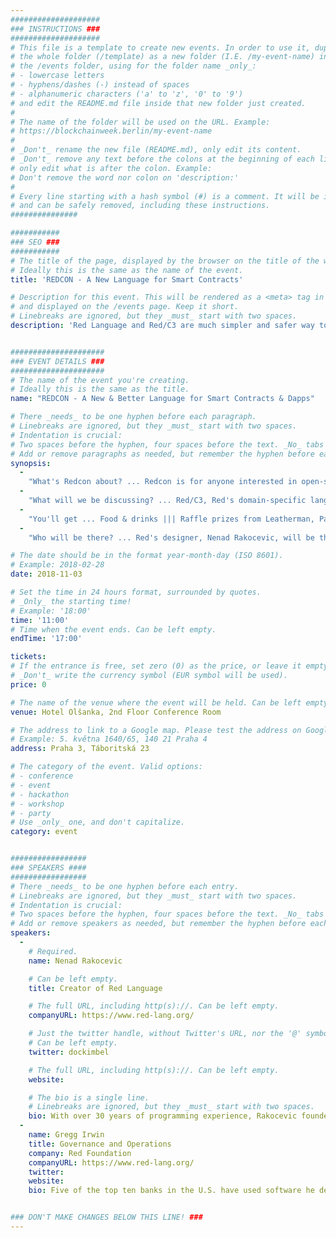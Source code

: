 ```yaml
---
####################
### INSTRUCTIONS ###
####################
# This file is a template to create new events. In order to use it, duplicate
# the whole folder (/template) as a new folder (I.E. /my-event-name) inside of
# the /events folder, using for the folder name _only_:
# - lowercase letters
# - hyphens/dashes (-) instead of spaces
# - alphanumeric characters ('a' to 'z', '0' to '9')
# and edit the README.md file inside that new folder just created.
#
# The name of the folder will be used on the URL. Example:
# https://blockchainweek.berlin/my-event-name
#
# _Don't_ rename the new file (README.md), only edit its content.
# _Don't_ remove any text before the colons at the beginning of each line,
# only edit what is after the colon. Example:
# Don't remove the word nor colon on 'description:'
#
# Every line starting with a hash symbol (#) is a comment. It will be ignored
# and can be safely removed, including these instructions.
###############

###########
### SEO ###
###########
# The title of the page, displayed by the browser on the title of the window.
# Ideally this is the same as the name of the event.
title: 'REDCON - A New Language for Smart Contracts'

# Description for this event. This will be rendered as a <meta> tag in the HTML,
# and displayed on the /events page. Keep it short.
# Linebreaks are ignored, but they _must_ start with two spaces.
description: 'Red Language and Red/C3 are much simpler and safer way to build smart contracts and Dapps. Red is the first full-stack open-source programming language, on a mission is to fight software complexity, especially in the Ethereum blockchain.'


#####################
### EVENT DETAILS ###
#####################
# The name of the event you're creating.
# Ideally this is the same as the title.
name: "REDCON - A New & Better Language for Smart Contracts & Dapps"

# There _needs_ to be one hyphen before each paragraph.
# Linebreaks are ignored, but they _must_ start with two spaces.
# Indentation is crucial:
# Two spaces before the hyphen, four spaces before the text. _No_ tabs allowed.
# Add or remove paragraphs as needed, but remember the hyphen before each entry.
synopsis:
  -
    "What's Redcon about? ... Redcon is for anyone interested in open-source, full-stack, domain-specific languages built using Red Language or any of its dialects. Red's mission is to fight software complexity in favor of simple and elegant solutions. We'll be having a casual meetup-style event, with food and adult beverages."
  -
    "What will we be discussing? ... Red/C3, Red's domain-specific language for making Ethereum's smart contracts safer and simpler ||| Your needs as the user ||| The latest version of Red Wallet ||| How Red's DSLs build fantastic Dapps"
  -
    "You'll get ... Food & drinks ||| Raffle prizes from Leatherman, PacSafe, Travelon, and Victorinox ||| Input on Red tooling and features ||| The change to join and enjoy the awesome Red community"
  -
    "Who will be there? ... Red's designer, Nenad Rakocevic, will be there for a discussion of the language and its capabilities ||| A Q&A session, presentations and demos are also on the agenda. ||| Also present will be Gregg Irwin, leading governance and language design for the Red Foundation; and also core contributors to Red's creation and design."

# The date should be in the format year-month-day (ISO 8601).
# Example: 2018-02-28
date: 2018-11-03

# Set the time in 24 hours format, surrounded by quotes.
# _Only_ the starting time!
# Example: '18:00'
time: '11:00'
# Time when the event ends. Can be left empty.
endTime: '17:00'

tickets: 
# If the entrance is free, set zero (0) as the price, or leave it empty.
# _Don't_ write the currency symbol (EUR symbol will be used).
price: 0

# The name of the venue where the event will be held. Can be left empty.
venue: Hotel Olšanka, 2nd Floor Conference Room

# The address to link to a Google map. Please test the address on Google Maps.
# Example: 5. května 1640/65, 140 21 Praha 4
address: Praha 3, Táboritská 23

# The category of the event. Valid options:
# - conference
# - event
# - hackathon
# - workshop
# - party
# Use _only_ one, and don't capitalize.
category: event


#################
### SPEAKERS ####
#################
# There _needs_ to be one hyphen before each entry.
# Linebreaks are ignored, but they _must_ start with two spaces.
# Indentation is crucial:
# Two spaces before the hyphen, four spaces before the text. _No_ tabs allowed.
# Add or remove speakers as needed, but remember the hyphen before each entry.
speakers:
  -
    # Required.
    name: Nenad Rakocevic

    # Can be left empty.
    title: Creator of Red Language

    # The full URL, including http(s)://. Can be left empty.
    companyURL: https://www.red-lang.org/

    # Just the twitter handle, without Twitter's URL, nor the '@' symbol.
    # Can be left empty.
    twitter: dockimbel

    # The full URL, including http(s)://. Can be left empty.
    website:

    # The bio is a single line.
    # Linebreaks are ignored, but they _must_ start with two spaces.
    bio: With over 30 years of programming experience, Rakocevic founded the Red programming language in 2011 to fight back against growing complexity in the software world.
  -
    name: Gregg Irwin
    title: Governance and Operations
    company: Red Foundation
    companyURL: https://www.red-lang.org/
    twitter: 
    website: 
    bio: Five of the top ten banks in the U.S. have used software he developed; a member of the ACM and IEEE Computer Society for almost 20 years.


### DON'T MAKE CHANGES BELOW THIS LINE! ###
---
```

<!-- ### DON'T MAKE CHANGES BELOW THIS LINE! ### -->

<Event-Content/>
